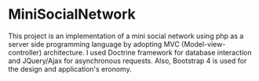 # MiniSocialNetwork
This project is an implementation of a mini social network using php as a server side programming language  by adopting MVC (Model-view-controller) architecture. 
I used Doctrine framework for database interaction and JQuery/Ajax for asynchronous requests. 
Also, Bootstrap 4 is used for the design and application's eronomy.
